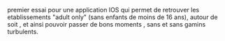 premier essai pour une application IOS qui permet de retrouver les etablissements "adult only" (sans enfants de moins de 16 ans), autour de soit , et ainsi pouvoir passer de bons moments , sans 
et sans gamins turbulents.
